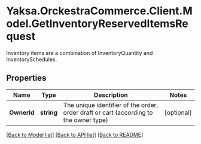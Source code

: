 # Yaksa.OrckestraCommerce.Client.Model.GetInventoryReservedItemsRequest
Inventory items are a combination of InventoryQuantity and InventorySchedules.

## Properties

Name | Type | Description | Notes
------------ | ------------- | ------------- | -------------
**OwnerId** | **string** | The unique identifier of the order, order draft or cart (according to the owner type) | [optional] 

[[Back to Model list]](../README.md#documentation-for-models) [[Back to API list]](../README.md#documentation-for-api-endpoints) [[Back to README]](../README.md)

